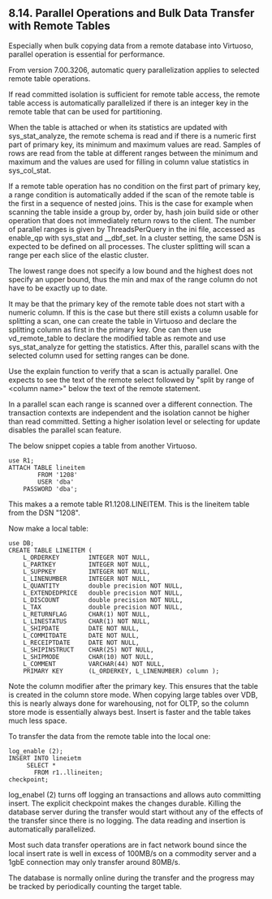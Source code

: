 <div id="vdbparallelopandrtables" class="section">

<div class="titlepage">

<div>

<div>

## 8.14. Parallel Operations and Bulk Data Transfer with Remote Tables

</div>

</div>

</div>

Especially when bulk copying data from a remote database into Virtuoso,
parallel operation is essential for performance.

From version 7.00.3206, automatic query parallelization applies to
selected remote table operations.

If read committed isolation is sufficient for remote table access, the
remote table access is automatically parallelized if there is an integer
key in the remote table that can be used for partitioning.

When the table is attached or when its statistics are updated with
sys_stat_analyze, the remote schema is read and if there is a numeric
first part of primary key, its minimum and maximum values are read.
Samples of rows are read from the table at different ranges between the
minimum and maximum and the values are used for filling in column value
statistics in sys_col_stat.

If a remote table operation has no condition on the first part of
primary key, a range condition is automatically added if the scan of the
remote table is the first in a sequence of nested joins. This is the
case for example when scanning the table inside a group by, order by,
hash join build side or other operation that does not immediately return
rows to the client. The number of parallel ranges is given by
ThreadsPerQuery in the ini file, accessed as enable_qp with sys_stat and
\_\_dbf_set. In a cluster setting, the same DSN is expected to be
defined on all processes. The cluster splitting will scan a range per
each slice of the elastic cluster.

The lowest range does not specify a low bound and the highest does not
specify an upper bound, thus the min and max of the range column do not
have to be exactly up to date.

It may be that the primary key of the remote table does not start with a
numeric column. If this is the case but there still exists a column
usable for splitting a scan, one can create the table in Virtuoso and
declare the splitting column as first in the primary key. One can then
use vd_remote_table to declare the modified table as remote and use
sys_stat_analyze for getting the statistics. After this, parallel scans
with the selected column used for setting ranges can be done.

Use the explain function to verify that a scan is actually parallel. One
expects to see the text of the remote select followed by "split by range
of \<column name\>" below the text of the remote statement.

In a parallel scan each range is scanned over a different connection.
The transaction contexts are independent and the isolation cannot be
higher than read committed. Setting a higher isolation level or
selecting for update disables the parallel scan feature.

The below snippet copies a table from another Virtuoso.

``` programlisting
use R1;
ATTACH TABLE lineitem
        FROM '1208'
        USER 'dba'
    PASSWORD 'dba';
```

This makes a a remote table R1.1208.LINEITEM. This is the lineitem table
from the DSN "1208".

Now make a local table:

``` programlisting
use DB;
CREATE TABLE LINEITEM (
    L_ORDERKEY        INTEGER NOT NULL,
    L_PARTKEY         INTEGER NOT NULL,
    L_SUPPKEY         INTEGER NOT NULL,
    L_LINENUMBER      INTEGER NOT NULL,
    L_QUANTITY        double precision NOT NULL,
    L_EXTENDEDPRICE   double precision NOT NULL,
    L_DISCOUNT        double precision NOT NULL,
    L_TAX             double precision NOT NULL,
    L_RETURNFLAG      CHAR(1) NOT NULL,
    L_LINESTATUS      CHAR(1) NOT NULL,
    L_SHIPDATE        DATE NOT NULL,
    L_COMMITDATE      DATE NOT NULL,
    L_RECEIPTDATE     DATE NOT NULL,
    L_SHIPINSTRUCT    CHAR(25) NOT NULL,
    L_SHIPMODE        CHAR(10) NOT NULL,
    L_COMMENT         VARCHAR(44) NOT NULL,
    PRIMARY KEY       (L_ORDERKEY, L_LINENUMBER) column );
```

Note the column modifier after the primary key. This ensures that the
table is created in the column store mode. When copying large tables
over VDB, this is nearly always done for warehousing, not for OLTP, so
the column store mode is essentially always best. Insert is faster and
the table takes much less space.

To transfer the data from the remote table into the local one:

``` programlisting
log_enable (2);
INSERT INTO lineietm
     SELECT *
       FROM r1..llineiten;
checkpoint;
```

log_enabel (2) turns off logging an transactions and allows auto
committing insert. The explicit checkpoint makes the changes durable.
Killing the database server during the transfer would start without any
of the effects of the transfer since there is no logging. The data
reading and insertion is automatically parallelized.

Most such data transfer operations are in fact network bound since the
local insert rate is well in excess of 100MB/s on a commodity server and
a 1gbE connection may only transfer around 80MB/s.

The database is normally online during the transfer and the progress may
be tracked by periodically counting the target table.

</div>
